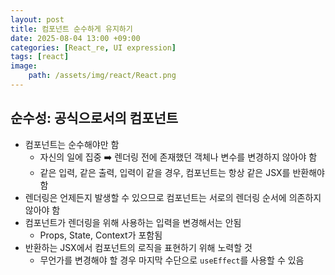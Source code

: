 ```yaml
---
layout: post
title: 컴포넌트 순수하게 유지하기
date: 2025-08-04 13:00 +09:00
categories: [React_re, UI expression]
tags: [react]
image:
    path: /assets/img/react/React.png
---
```


## 순수성: 공식으로서의 컴포넌트

- 컴포넌트는 순수해야만 함
  - 자신의 일에 집중 ➡️ 렌더링 전에 존재했던 객체나 변수를 변경하지 않아야 함
  - 같은 입력, 같은 출력, 입력이 같을 경우, 컴포넌트는 항상 같은 JSX를 반환해야 함
- 렌더링은 언제든지 발생할 수 있으므로 컴포넌트는 서로의 렌더링 순서에 의존하지 않아야 함
- 컴포넌트가 렌더링을 위해 사용하는 입력을 변경해서는 안됨
  - Props, State, Context가 포함됨
- 반환하는 JSX에서 컴포넌트의 로직을 표현하기 위해 노력할 것
  - 무언가를 변경해야 할 경우 마지막 수단으로 `useEffect`를 사용할 수 있음